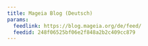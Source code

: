 ```yaml
---
title: Mageia Blog (Deutsch)
params:
  feedlink: https://blog.mageia.org/de/feed/
  feedid: 248f06525bf06e2f848a2b2c409cc879
---
```


